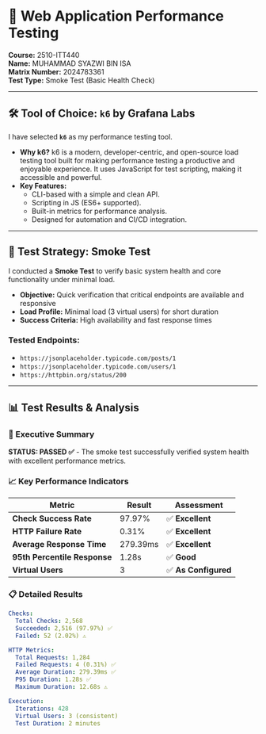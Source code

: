# 🚀 Web Application Performance Testing

**Course:** 2510-ITT440  
**Name:** MUHAMMAD SYAZWI BIN ISA  
**Matrix Number:** 2024783361  
**Test Type:** Smoke Test (Basic Health Check)  


---

## 🛠️ Tool of Choice: `k6` by Grafana Labs

I have selected **`k6`** as my performance testing tool.

*   **Why k6?** k6 is a modern, developer-centric, and open-source load testing tool built for making performance testing a productive and enjoyable experience. It uses JavaScript for test scripting, making it accessible and powerful.
*   **Key Features:**
    *   CLI-based with a simple and clean API.
    *   Scripting in JS (ES6+ supported).
    *   Built-in metrics for performance analysis.
    *   Designed for automation and CI/CD integration.

---

## 🧪 Test Strategy: Smoke Test

I conducted a **Smoke Test** to verify basic system health and core functionality under minimal load.

*   **Objective:** Quick verification that critical endpoints are available and responsive
*   **Load Profile:** Minimal load (3 virtual users) for short duration
*   **Success Criteria:** High availability and fast response times

### Tested Endpoints:
- `https://jsonplaceholder.typicode.com/posts/1`
- `https://jsonplaceholder.typicode.com/users/1` 
- `https://httpbin.org/status/200`

---

## 📊 Test Results & Analysis

### 🎯 Executive Summary
**STATUS: PASSED ✅** - The smoke test successfully verified system health with excellent performance metrics.

### 📈 Key Performance Indicators

| Metric | Result | Assessment |
|--------|--------|------------|
| **Check Success Rate** | 97.97% | ✅ **Excellent** |
| **HTTP Failure Rate** | 0.31% | ✅ **Excellent** |
| **Average Response Time** | 279.39ms | ✅ **Excellent** |
| **95th Percentile Response** | 1.28s | ✅ **Good** |
| **Virtual Users** | 3 | ✅ **As Configured** |

### 📋 Detailed Results

```yaml
Checks:
  Total Checks: 2,568
  Succeeded: 2,516 (97.97%) ✅
  Failed: 52 (2.02%) ⚠️

HTTP Metrics:
  Total Requests: 1,284
  Failed Requests: 4 (0.31%) ✅
  Average Duration: 279.39ms ✅
  P95 Duration: 1.28s ✅
  Maximum Duration: 12.68s ⚠️

Execution:
  Iterations: 428
  Virtual Users: 3 (consistent)
  Test Duration: 2 minutes
